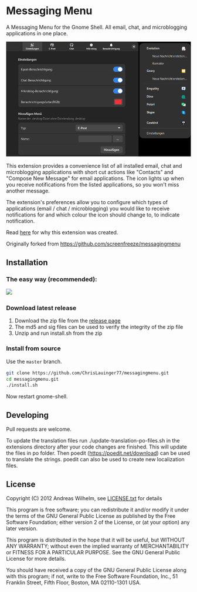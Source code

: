 # Messaging Menu

A Messaging Menu for the Gnome Shell. All email, chat, and microblogging
applications in one place.

![Messaging Menu screenshot](menu_screenshot.png)

This extension provides a convenience list of all installed email, chat and
microblogging applications with short cut actions like "Contacts" and "Compose
New Message" for email applications. The icon lights up when you receive
notifications from the listed applications, so you won't miss another message.

The extension's preferences allow you to configure which types of applications
(email / chat / microblogging) you would like to receive notifications for and
which colour the icon should change to, to indicate notification.

Read [here](http://screenfreeze.net/messaging-menu-for-gnome-3/) for why this
extension was created.

Originally forked from https://github.com/screenfreeze/messagingmenu

## Installation

### The easy way (recommended):

[<img src="https://www.lauinger-clan.de/pics/get-it-on-ego.png" height="125">](https://extensions.gnome.org/extension/2896/messaging-menu)

### Download latest release

1. Download the zip file from the [release page](https://github.com/ChrisLauinger77/messagingmenu/releases/latest)
2. The md5 and sig files can be used to verify the integrity of the zip file
3. Unzip and run install.sh from the zip

### Install from source

Use the `master` branch.

```bash
git clone https://github.com/ChrisLauinger77/messagingmenu.git
cd messagingmenu.git
./install.sh
```

Now restart gnome-shell.

## Developing

Pull requests are welcome.

To update the translation files run ./update-translation-po-files.sh in the extensions directory after your code changes are finished. This will update the files in po folder. Then poedit (https://poedit.net/download) can be used to translate the strings. poedit can also be used to create new localization files.

## License

Copyright (C) 2012 Andreas Wilhelm, see [LICENSE.txt](LICENSE.txt) for details

This program is free software; you can redistribute it and/or modify
it under the terms of the GNU General Public License as published by
the Free Software Foundation; either version 2 of the License, or
(at your option) any later version.

This program is distributed in the hope that it will be useful,
but WITHOUT ANY WARRANTY; without even the implied warranty of
MERCHANTABILITY or FITNESS FOR A PARTICULAR PURPOSE. See the
GNU General Public License for more details.

You should have received a copy of the GNU General Public License along
with this program; if not, write to the Free Software Foundation, Inc.,
51 Franklin Street, Fifth Floor, Boston, MA 02110-1301 USA.
